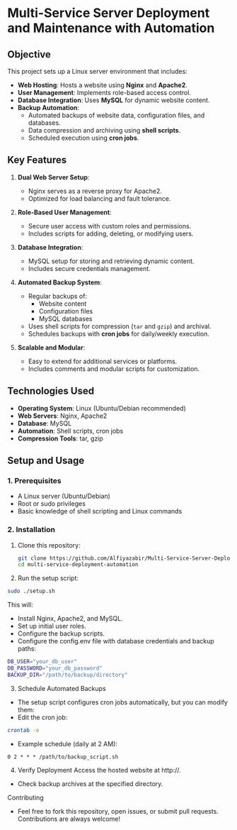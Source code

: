 # Multi-Service Server Deployment and Maintenance with Automation

## **Objective**
This project sets up a Linux server environment that includes:
- **Web Hosting**: Hosts a website using **Nginx** and **Apache2**.
- **User Management**: Implements role-based access control.
- **Database Integration**: Uses **MySQL** for dynamic website content.
- **Backup Automation**:
  - Automated backups of website data, configuration files, and databases.
  - Data compression and archiving using **shell scripts**.
  - Scheduled execution using **cron jobs**.

## **Key Features**
1. **Dual Web Server Setup**:
   - Nginx serves as a reverse proxy for Apache2.
   - Optimized for load balancing and fault tolerance.

2. **Role-Based User Management**:
   - Secure user access with custom roles and permissions.
   - Includes scripts for adding, deleting, or modifying users.

3. **Database Integration**:
   - MySQL setup for storing and retrieving dynamic content.
   - Includes secure credentials management.

4. **Automated Backup System**:
   - Regular backups of:
     - Website content
     - Configuration files
     - MySQL databases
   - Uses shell scripts for compression (`tar` and `gzip`) and archival.
   - Schedules backups with **cron jobs** for daily/weekly execution.

5. **Scalable and Modular**:
   - Easy to extend for additional services or platforms.
   - Includes comments and modular scripts for customization.

## **Technologies Used**
- **Operating System**: Linux (Ubuntu/Debian recommended)
- **Web Servers**: Nginx, Apache2
- **Database**: MySQL
- **Automation**: Shell scripts, cron jobs
- **Compression Tools**: tar, gzip

## **Setup and Usage**
### **1. Prerequisites**
- A Linux server (Ubuntu/Debian)
- Root or sudo privileges
- Basic knowledge of shell scripting and Linux commands

### **2. Installation**
1. Clone this repository:
   ```bash
   git clone https://github.com/Alfiyazabir/Multi-Service-Server-Deployment-and-Maintenance-with-Automation.git
   cd multi-service-deployment-automation
   
2. Run the setup script:

```bash
sudo ./setup.sh
```
This will:
- Install Nginx, Apache2, and MySQL.
- Set up initial user roles.
- Configure the backup scripts.
- Configure the config.env file with database credentials and backup paths:

```bash
DB_USER="your_db_user"
DB_PASSWORD="your_db_password"
BACKUP_DIR="/path/to/backup/directory"
```

3. Schedule Automated Backups
- The setup script configures cron jobs automatically, but you can modify them:
- Edit the cron job:
```bash
crontab -e
```
- Example schedule (daily at 2 AM):
```cron
0 2 * * * /path/to/backup_script.sh
```
4. Verify Deployment
Access the hosted website at http://<server-ip>.
- Check backup archives at the specified directory.

Contributing
- Feel free to fork this repository, open issues, or submit pull requests. Contributions are always welcome!
